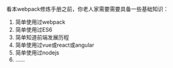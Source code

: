 看本webpack修炼手册之前，你老人家需要需要具备一些基础知识：
1. 简单使用过webpack
2. 简单使用过ES6
3. 简单知道前端发展历程
4. 简单使用过vue或react或angular
5. 简单使用过nodejs
6. \.\.\.\.\.\.